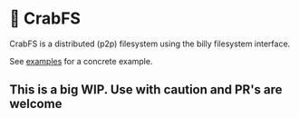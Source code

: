# 🦀 CrabFS

CrabFS is a distributed (p2p) filesystem using the billy filesystem interface.

See [examples](https://github.com/runletapp/crabfs/tree/master/examples) for a concrete example.

## This is a big WIP. Use with caution and PR's are welcome